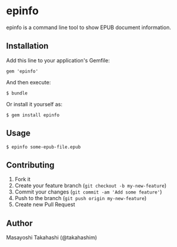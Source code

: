 # epinfo

epinfo is a command line tool to show EPUB document information.

## Installation

Add this line to your application's Gemfile:

    gem 'epinfo'

And then execute:

    $ bundle

Or install it yourself as:

    $ gem install epinfo

## Usage

    $ epinfo some-epub-file.epub

## Contributing

1. Fork it
2. Create your feature branch (`git checkout -b my-new-feature`)
3. Commit your changes (`git commit -am 'Add some feature'`)
4. Push to the branch (`git push origin my-new-feature`)
5. Create new Pull Request

## Author

Masayoshi Takahashi (@takahashim)
